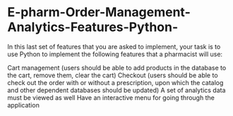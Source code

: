 # E-pharm-Order-Management-Analytics-Features-Python-

In this last set of features that you are asked to implement, your task is to use Python to implement the following features that a pharmacist will use:

Cart management (users should be able to add products in the database to the cart, remove them, clear the cart)
Checkout (users should be able to check out the order with or without a prescription, upon which the catalog and other dependent databases should be updated)
A set of analytics data must be viewed as well
Have an interactive menu for going through the application

